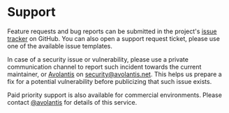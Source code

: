 ﻿# Support
Feature requests and bug reports can be submitted in the project's
[issue tracker](https://github.com/avolantis/Avolantis.Text.QueryString/issues) on GitHub.
You can also open a support request ticket, please use one of the available issue templates.

In case of a security issue or vulnerability, please use a private communication channel
to report such incident towards the current maintainer, or [Avolantis](https://avolantis.net)
on security@avolantis.net. This helps us prepare a fix for a potential vulnerability
before publicizing that such issue exists.

Paid priority support is also available for commercial environments. Please contact
[@avolantis](https://github.com/avolantis) for details of this service.
